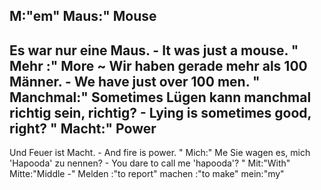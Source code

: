 M:"em"
Maus:"
Mouse
-
Es war nur eine Maus. - It was just a mouse.
"
Mehr :"
More
~
Wir haben gerade mehr als 100 Männer. - We have just over 100 men.
"
Manchmal:"
Sometimes
Lügen kann manchmal richtig sein, richtig? - Lying is sometimes good, right?
"
Macht:"
Power
-
Und Feuer ist Macht. - And fire is power.
"
Mich:"
Me
Sie wagen es, mich 'Hapooda' zu nennen? -  You dare to call me 'hapooda'?
"
Mit:"With"
Mitte:"Middle -"
Melden :"to report"
machen :"to make"
mein:"my"


